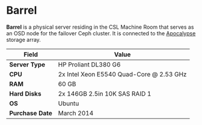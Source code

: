 # Barrel

**Barrel** is a physical server residing in the CSL Machine Room that serves as an OSD node for the failover Ceph cluster.  It is connected to the [Apocalypse](../../obsolete/apocalypse.md) storage array.

| **Field**         | Value                                    |
| ----------------- | ---------------------------------------- |
| **Server Type**   | HP Proliant DL380 G6                     |
| **CPU**           | 2x Intel Xeon E5540 Quad-Core @ 2.53 GHz |
| **RAM**           | 60 GB                                    |
| **Hard Disks**    | 2x 146GB 2.5in 10K SAS RAID 1            |
| **OS**            | Ubuntu                                   |
| **Purchase Date** | March 2014                               |
